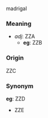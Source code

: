 madrigal
### Meaning
+ _adj_: ZZA
    + __eg__: ZZB

### Origin

ZZC

### Synonym

__eg__: ZZD

+ ZZE


